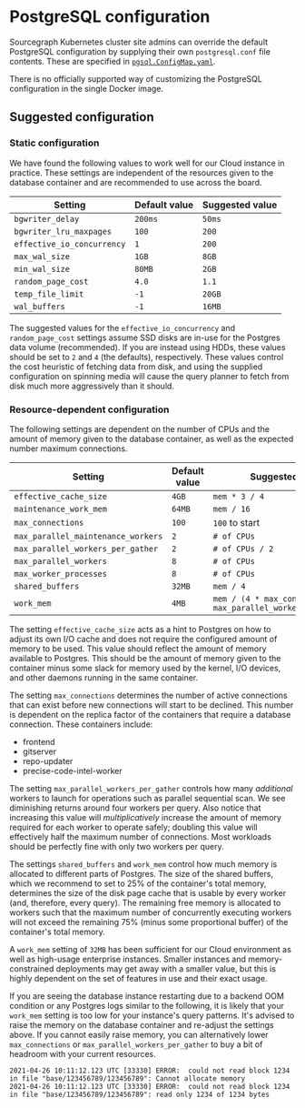 # PostgreSQL configuration

Sourcegraph Kubernetes cluster site admins can override the default PostgreSQL configuration by supplying their own `postgresql.conf` file contents. These are specified in [`pgsql.ConfigMap.yaml`](https://github.com/sourcegraph/deploy-sourcegraph/blob/master/base/pgsql/pgsql.ConfigMap.yaml).

There is no officially supported way of customizing the PostgreSQL configuration in the single Docker image.

## Suggested configuration

### Static configuration

We have found the following values to work well for our Cloud instance in practice. These settings are independent of the resources given to the database container and are recommended to use across the board.

| Setting                    | Default value | Suggested value |
| -------------------------- | ------------- | --------------- |
| `bgwriter_delay`           | `200ms`       | `50ms`          |
| `bgwriter_lru_maxpages`    | `100`         | `200`           |
| `effective_io_concurrency` | `1`           | `200`           |
| `max_wal_size`             | `1GB`         | `8GB`           |
| `min_wal_size`             | `80MB`        | `2GB`           |
| `random_page_cost`         | `4.0`         | `1.1`           |
| `temp_file_limit`          | `-1`          | `20GB`          |
| `wal_buffers`              | `-1`          | `16MB`          |

The suggested values for the `effective_io_concurrency` and `random_page_cost` settings assume SSD disks are in-use for the Postgres data volume (recommended). If you are instead using HDDs, these values should be set to `2` and `4` (the defaults), respectively. These values control the cost heuristic of fetching data from disk, and using the supplied configuration on spinning media will cause the query planner to fetch from disk much more aggressively than it should.

### Resource-dependent configuration

The following settings are dependent on the number of CPUs and the amount of memory given to the database container, as well as the expected number maximum connections.

| Setting                            | Default value | Suggested value | Suggested maximum |
| ---------------------------------- | ------------- | --------------- | ----------------- |
| `effective_cache_size`             | `4GB`         | `mem * 3 / 4`   | |
| `maintenance_work_mem`             | `64MB`        | `mem / 16`      | `2gb`
| `max_connections`                  | `100`         | `100` to start  | |
| `max_parallel_maintenance_workers` | `2`           | `# of CPUs`     | |
| `max_parallel_workers_per_gather`  | `2`           | `# of CPUs / 2` | `4`
| `max_parallel_workers`             | `8`           | `# of CPUs`     | |
| `max_worker_processes`             | `8`           | `# of CPUs`     | |
| `shared_buffers`                   | `32MB`        | `mem / 4`       | |
| `work_mem`                         | `4MB`         | `mem / (4 * max_connections * max_parallel_workers_per_gather)` | |

The setting `effective_cache_size` acts as a hint to Postgres on how to adjust its own I/O cache and does not require the configured amount of memory to be used. This value should reflect the amount of memory available to Postgres. This should be the amount of memory given to the container minus some slack for memory used by the kernel, I/O devices, and other daemons running in the same container.

The setting `max_connections` determines the number of active connections that can exist before new connections will start to be declined. This number is dependent on the replica factor of the containers that require a database connection. These containers include:

- frontend
- gitserver
- repo-updater
- precise-code-intel-worker

The setting `max_parallel_workers_per_gather` controls how many _additional_ workers to launch for operations such as parallel sequential scan. We see diminishing returns around four workers per query. Also notice that increasing this value will *multiplicatively* increase the amount of memory required for each worker to operate safely; doubling this
value will effectively half the maximum number of connections. Most workloads should be perfectly fine with only two workers per query.

The settings `shared_buffers` and `work_mem` control how much memory is allocated to different parts of Postgres. The size of the shared buffers, which we recommend to set to 25% of the container's total memory, determines the size of the disk page cache that is usable by every worker (and, therefore, every query). The remaining free memory is allocated to workers such that the maximum number of concurrently executing workers will not exceed the remaining 75% (minus some proportional buffer) of the container's total memory.

A `work_mem` setting of `32MB` has been sufficient for our Cloud environment as well as high-usage enterprise instances. Smaller instances and memory-constrained deployments may get away with a smaller value, but this is highly dependent on the set of features in use and their exact usage.

If you are seeing the database instance restarting due to a backend OOM condition or any Postgres logs similar to the following, it is likely that your `work_mem` setting is too low for your instance's query patterns. It's advised to raise the memory on the database container and re-adjust the settings above. If you cannot easily raise memory, you can alternatively lower `max_connections` or `max_parallel_workers_per_gather` to buy a bit of headroom with your current resources.

```
2021-04-26 10:11:12.123 UTC [33330] ERROR:  could not read block 1234 in file "base/123456789/123456789": Cannot allocate memory
2021-04-26 10:11:12.123 UTC [33330] ERROR:  could not read block 1234 in file "base/123456789/123456789": read only 1234 of 1234 bytes
```
